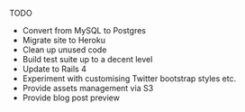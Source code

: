 TODO

* Convert from MySQL to Postgres
* Migrate site to Heroku
* Clean up unused code
* Build test suite up to a decent level
* Update to Rails 4
* Experiment with customising Twitter bootstrap styles etc.
* Provide assets management via S3
* Provide blog post preview
